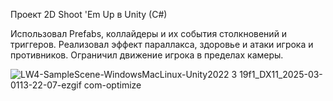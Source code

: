 Проект 2D Shoot 'Em Up в Unity (C#)

Использовал Prefabs, коллайдеры и их события столкновений и триггеров. Реализовал эффект параллакса, здоровье и атаки игрока и противников. Ограничил движение игрока в пределах камеры.

![LW4-SampleScene-WindowsMacLinux-Unity2022 3 19f1_DX11_2025-03-0113-22-07-ezgif com-optimize](https://github.com/user-attachments/assets/63df9fb9-00c2-4cf2-b011-1f92aafb010e)
